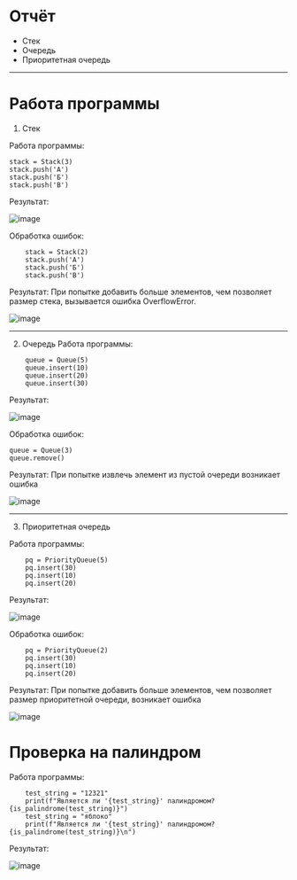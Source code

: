 # Отчёт
  - Стек 
  - Очередь 
  - Приоритетная очередь 
---
# Работа программы
1. Стек 

Работа программы:
```
stack = Stack(3)
stack.push('А') 
stack.push('Б')  
stack.push('В')  
```
Результат:

![image](https://github.com/user-attachments/assets/6f81861c-e2fe-449e-98d1-f1c6ef7966ae)

Обработка ошибок:
```
    stack = Stack(2)
    stack.push('А')
    stack.push('Б')
    stack.push('В')
```
Результат:
При попытке добавить больше элементов, чем позволяет размер стека, вызывается ошибка OverflowError.

![image](https://github.com/user-attachments/assets/00695085-0015-4050-b179-6175f278332a)

---
2. Очередь
Работа программы:
```
    queue = Queue(5)
    queue.insert(10)
    queue.insert(20)
    queue.insert(30)
```
Результат:

![image](https://github.com/user-attachments/assets/5e0b3a8a-03da-498d-b2e6-5b085e94a4df)

Обработка ошибок:
```
queue = Queue(3)
queue.remove()  
```
Результат:
При попытке извлечь элемент из пустой очереди возникает ошибка

![image](https://github.com/user-attachments/assets/804a3aba-9e26-4a0a-acd3-17eda91deeff)

---
3. Приоритетная очередь
   
Работа программы:
```
    pq = PriorityQueue(5)
    pq.insert(30)
    pq.insert(10)
    pq.insert(20)
```
Результат:

![image](https://github.com/user-attachments/assets/9b0f4c12-b2bb-47d8-b0f2-db393822d029)

Обработка ошибок:
```
    pq = PriorityQueue(2)
    pq.insert(30)
    pq.insert(10)
    pq.insert(20)
```
Результат:
При попытке добавить больше элементов, чем позволяет размер приоритетной очереди, возникает ошибка

![image](https://github.com/user-attachments/assets/0c578efc-c804-4528-ac84-6e50bc8f4453)

# Проверка на палиндром
Работа программы:
```
    test_string = "12321"
    print(f"Является ли '{test_string}' палиндромом? {is_palindrome(test_string)}")
    test_string = "яблоко"
    print(f"Является ли '{test_string}' палиндромом? {is_palindrome(test_string)}\n")
```
Результат:

![image](https://github.com/user-attachments/assets/fe3acfcc-117e-4876-a87e-40737d7bfe6f)
